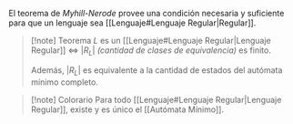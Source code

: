El teorema de *Myhill-Nerode* provee una condición necesaria y suficiente para que un lenguaje sea [[Lenguaje#Lenguaje Regular|Regular]].

> [!note] Teorema
> $L$ es un [[Lenguaje#Lenguaje Regular|Lenguaje Regular]] $\iff$ $|R_L|$ *(cantidad de clases de equivalencia)* es finito.
>  
>  Además, $|R_L|$ es equivalente a la cantidad de estados del autómata mínimo completo.

> [!note] Colorario
> Para todo [[Lenguaje#Lenguaje Regular|Lenguaje Regular]], existe y es único el [[Autómata Mínimo]].

